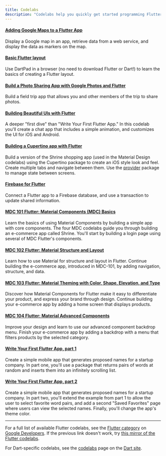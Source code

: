 ```yaml
---
title: Codelabs
description: "Codelabs help you quickly get started programming Flutter."
---
```


#### [Adding Google Maps to a Flutter App]({{site.codelabs}}/codelabs/google-maps-in-flutter)

Display a Google map in an app, retrieve data from a web service,
and display the data as markers on the map.


#### [Basic Flutter layout](/docs/codelabs/layout-basics)

Use DartPad in a browser (no need to download Flutter or Dart!)
to learn the basics of creating a Flutter layout.


#### [Build a Photo Sharing App with Google Photos and Flutter]({{site.codelabs}}/codelabs/google-photos-sharing)

Build a field trip app that allows you and other members of the trip
to share photos.


#### [Building Beautiful UIs with Flutter]({{site.codelabs}}/codelabs/flutter)

A deeper "first dive" than "Write Your First Flutter App." In this codelab
you'll create a chat app that includes a simple animation, and customizes
the UI for iOS and Android.


#### [Building a Cupertino app with Flutter]({{site.codelabs}}/codelabs/flutter-cupertino)

Build a version of the Shrine shopping app (used in the Material Design
codelabs) using the Cupertino package to create an iOS style look and feel.
Create multiple tabs and navigate between them.
Use the [provider](https://pub.dev/packages/provider) package to manage
state between screens.


#### [Firebase for Flutter]({{site.codelabs}}/codelabs/flutter-firebase)

Connect a Flutter app to a Firebase database, and use a transaction to
update shared information.


#### [MDC 101 Flutter: Material Components (MDC) Basics]({{site.codelabs}}/codelabs/mdc-101-flutter)

Learn the basics of using Material Components by building
a simple app with core components.  The four MDC codelabs
guide you through building an e-commerce app called Shrine.
You'll start by building a login page using several of MDC
Flutter's components.

#### [MDC 102 Flutter: Material Structure and Layout]({{site.codelabs}}/codelabs/mdc-102-flutter)

Learn how to use Material for structure and layout in Flutter.
Continue building the e-commerce app, introduced in MDC-101,
by adding navigation, structure, and data.


#### [MDC 103 Flutter: Material Theming with Color, Shape, Elevation, and Type]({{site.codelabs}}/codelabs/mdc-103-flutter)

Discover how Material Components for Flutter make it easy to differentiate
your product, and express your brand through design. Continue
building your e-commerce app by adding a home screen that displays products.


#### [MDC 104 Flutter: Material Advanced Components]({{site.codelabs}}/codelabs/mdc-104-flutter)

Improve your design and learn to use our advanced component backdrop menu.
Finish your e-commerce app by adding a backdrop with a menu that filters
products by the selected category.


#### [Write Your First Flutter App, part 1]({{site.codelabs}}/codelabs/first-flutter-app-pt1)

Create a simple mobile app that generates proposed names for a startup
company. In part one, you'll use a package that returns pairs of words
at random and inserts them into an infinitely scrolling list.


#### [Write Your First Flutter App, part 2]({{site.codelabs}}/codelabs/first-flutter-app-pt2)

Create a simple mobile app that generates proposed names for a startup
company. In part two, you'll extend the example from part 1 to allow
the user to select favorite word pairs, and add a second "Saved Favorites"
page where users can view the selected names.
Finally, you'll change the app's theme color.


---

For a full list of available Flutter codelabs, see the
[Flutter category]({{site.codelabs}}/?cat=Flutter)
on [Google Developers]({{site.codelabs}}).
If the previous link doesn't work, try [this
mirror of the Flutter codelabs](https://codelabs.flutter-io.cn/).

For Dart-specific codelabs, see the
[codelabs]({{site.dart-site}}/codelabs) page on the
[Dart site]({{site.dart-site}}).
